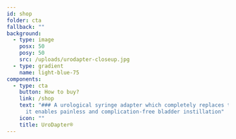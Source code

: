 ```yaml
---
id: shop
folder: cta
fallback: ""
background:
  - type: image
    posx: 50
    posy: 50
    src: /uploads/urodapter-closeup.jpg
  - type: gradient
    name: light-blue-75
components:
  - type: cta
    button: How to buy?
    link: /shop
    text: "### A urological syringe adapter which completely replaces the catheter:
      it enables painless and complication-free bladder instillation"
    icon: ""
    title: UroDapter®
---
```

